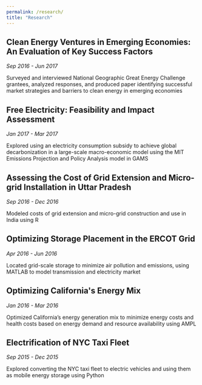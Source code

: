 ```yaml
---
permalink: /research/
title: "Research"
---
```


## Clean Energy Ventures in Emerging Economies: An Evaluation of Key Success Factors
_Sep 2016 - Jun 2017_

Surveyed and interviewed National Geographic Great Energy Challenge grantees, analyzed responses, and produced paper identifying successful market strategies and barriers to clean energy in emerging economies

## Free Electricity: Feasibility and Impact Assessment
_Jan 2017 - Mar 2017_

Explored using an electricity consumption subsidy to achieve global decarbonization in a large-scale macro-economic model using the MIT Emissions Projection and Policy Analysis model in GAMS

## Assessing the Cost of Grid Extension and Micro-grid Installation in Uttar Pradesh
_Sep 2016 - Dec 2016_

Modeled costs of grid extension and micro-grid construction and use in India using R

## Optimizing Storage Placement in the ERCOT Grid
_Apr 2016 - Jun 2016_

Located grid-scale storage to minimize air pollution and emissions, using MATLAB to model transmission and electricity market

## Optimizing California's Energy Mix
_Jan 2016 - Mar 2016_

Optimized California’s energy generation mix to minimize energy costs and health costs based on energy demand and resource availability using AMPL

## Electrification of NYC Taxi Fleet
_Sep 2015 - Dec 2015_

Explored converting the NYC taxi fleet to electric vehicles and using them as mobile energy storage using Python
